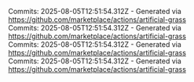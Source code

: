 Commits: 2025-08-05T12:51:54.312Z - Generated via https://github.com/marketplace/actions/artificial-grass
<br>
Commits: 2025-08-05T12:51:54.312Z - Generated via https://github.com/marketplace/actions/artificial-grass
<br>
Commits: 2025-08-05T12:51:54.312Z - Generated via https://github.com/marketplace/actions/artificial-grass
<br>
Commits: 2025-08-05T12:51:54.312Z - Generated via https://github.com/marketplace/actions/artificial-grass
<br>
